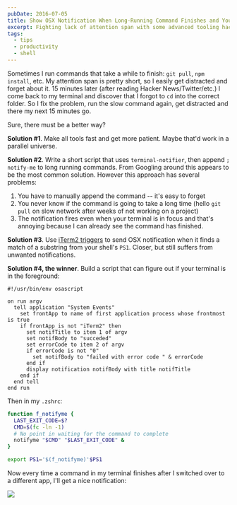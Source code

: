 ```yaml
---
pubDate: 2016-07-05
title: Show OSX Notification When Long-Running Command Finishes and Your Terminal Is Not in Focus
excerpt: Fighting lack of attention span with some advanced tooling hacks
tags:
  - tips
  - productivity
  - shell
---
```


Sometimes I run commands that take a while to finish: `git pull`, `npm install`, etc. My attention span is pretty short, so I easily get distracted and forget about it. 15 minutes later (after reading Hacker News/Twitter/etc.) I come back to my terminal and discover that I forgot to `cd` into the correct folder. So I fix the problem, run the slow command again, get distracted and there my next 15 minutes go.

Sure, there must be a better way?

**Solution #1**. Make all tools fast and get more patient. Maybe that'd work in a parallel universe.

**Solution #2**. Write a short script that uses `terminal-notifier`, then append `; notify-me` to long running commands. From Googling around this appears to be the most common solution. However this approach has several problems:

1. You have to manually append the command -- it's easy to forget
2. You never know if the command is going to take a long time (hello `git pull` on slow network after weeks of not working on a project)
3. The notification fires even when your terminal is in focus and that's annoying because I can already see the command has finished.

**Solution #3**. Use [iTerm2 triggers](https://www.iterm2.com/documentation-triggers.html) to send OSX notification when it finds a match of a substring from your shell's `PS1`. Closer, but still suffers from unwanted notifications.

**Solution #4, the winner**. Build a script that can figure out if your terminal is in the foreground:

```osascript
#!/usr/bin/env osascript

on run argv
  tell application "System Events"
    set frontApp to name of first application process whose frontmost is true
    if frontApp is not "iTerm2" then
      set notifTitle to item 1 of argv
      set notifBody to "succeded"
      set errorCode to item 2 of argv
      if errorCode is not "0"
        set notifBody to "failed with error code " & errorCode
      end if
      display notification notifBody with title notifTitle
    end if
  end tell
end run

```

Then in my `.zshrc`:

```sh
function f_notifyme {
  LAST_EXIT_CODE=$?
  CMD=$(fc -ln -1)
  # No point in waiting for the command to complete
  notifyme "$CMD" "$LAST_EXIT_CODE" &
}

export PS1='$(f_notifyme)'$PS1
```

Now every time a command in my terminal finishes after I switched over to a different app, I'll get a nice notification:

![](/assets/notif.png)
